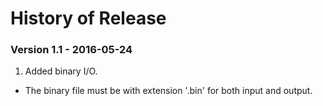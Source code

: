 History of Release
==================

### Version 1.1 - 2016-05-24

1. Added binary I/O.
- The binary file must be with extension '.bin' for both input and output.